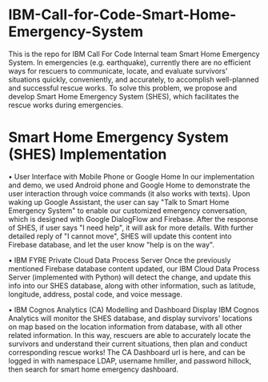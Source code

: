 # IBM-Call-for-Code-Smart-Home-Emergency-System
This is the repo for IBM Call For Code Internal team Smart Home Emergency System. In emergencies (e.g. earthquake), currently there are no efficient ways for rescuers to communicate, locate, and evaluate survivors’ situations quickly, conveniently, and accurately, to accomplish well-planned and successful rescue works. To solve this problem, we propose and develop Smart Home Emergency System (SHES), which facilitates the rescue works during emergencies.
# Smart Home Emergency System (SHES) Implementation
•	User Interface with Mobile Phone or Google Home
In our implementation and demo, we used Android phone and Google Home to demonstrate the user interaction through voice commands (it also works with texts). Upon waking up Google Assistant, the user can say "Talk to Smart Home Emergency System" to enable our customized emergency conversation, which is designed with Google DialogFlow and Firebase. After the response of SHES, if user says "I need help", it will ask for more details. With further detailed reply of "I cannot move", SHES will update this content into Firebase database, and let the user know "help is on the way".
 

•	IBM FYRE Private Cloud Data Process Server
Once the previously mentioned Firebase database content updated, our IBM Cloud Data Process Server (implemented with Python) will detect the change, and update this info into our SHES database, along with other information, such as latitude, longitude, address, postal code, and voice message.
 
•	IBM Cognos Analytics (CA) Modelling and Dashboard Display
IBM Cognos Analytics will monitor the SHES database, and display survivors' locations on map based on the location information from database, with all other related information. In this way, rescuers are able to accurately locate the survivors and understand their current situations, then plan and conduct corresponding rescue works! The CA Dashboard url is here, and can be logged in with namespace LDAP, username hmiller, and password hillock, then search for smart home emergency dashboard.

